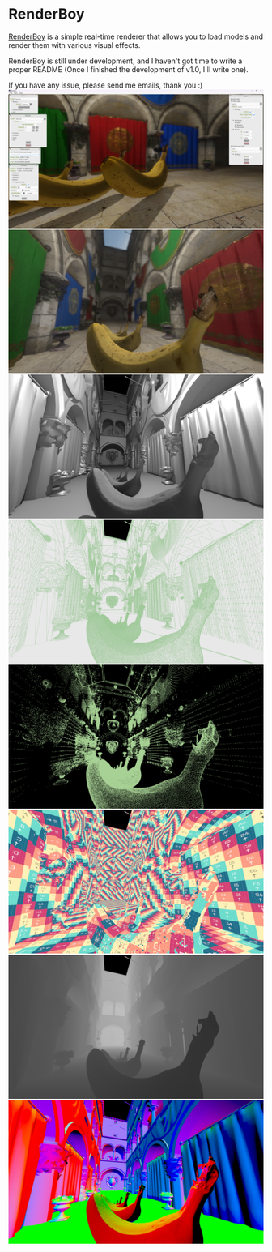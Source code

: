 # RenderBoy
[RenderBoy](https://github.com/LittleNate-Dev/RenderBoy) is a simple real-time renderer that allows you to load models and render them with various visual effects.

RenderBoy is still under development, and I haven't got time to write a proper README (Once I finished the development of v1.0, I'll write one).

If you have any issue, please send me emails, thank you :)
![IMG](https://github.com/LittleNate-Dev/RenderBoy/blob/master/Images/Screenshot_1.png)
![IMG](https://github.com/LittleNate-Dev/RenderBoy/blob/master/Images/Screenshot_2.png)
![IMG](https://github.com/LittleNate-Dev/RenderBoy/blob/master/Images/Screenshot_3.png)
![IMG](https://github.com/LittleNate-Dev/RenderBoy/blob/master/Images/Screenshot_4.png)
![IMG](https://github.com/LittleNate-Dev/RenderBoy/blob/master/Images/Screenshot_5.png)
![IMG](https://github.com/LittleNate-Dev/RenderBoy/blob/master/Images/Screenshot_6.png)
![IMG](https://github.com/LittleNate-Dev/RenderBoy/blob/master/Images/Screenshot_7.png)
![IMG](https://github.com/LittleNate-Dev/RenderBoy/blob/master/Images/Screenshot_8.png)